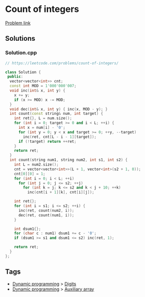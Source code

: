 # Count of integers

[Problem link](https://leetcode.com/problems/count-of-integers/)

## Solutions


### Solution.cpp
```cpp
// https://leetcode.com/problems/count-of-integers/

class Solution {
 public:
  vector<vector<int>> cnt;
  const int MOD = 1'000'000'007;
  void inc(int& x, int y) {
    x += y;
    if (x >= MOD) x -= MOD;
  }
  void dec(int& x, int y) { inc(x, MOD - y); }
  int count(const string& num, int target) {
    int ret{}, L = num.size();
    for (int i = 0; target >= 0 and i < L; ++i) {
      int x = num[i] - '0';
      for (int y = 0; y < x and target >= 0; ++y, --target)
        inc(ret, cnt[L - i - 1][target]);
      if (!target) return ++ret;
    }
    return ret;
  }
  int count(string num1, string num2, int s1, int s2) {
    int L = num2.size();
    cnt = vector<vector<int>>(L + 1, vector<int>(s2 + 1, 0));
    cnt[0][0] = 1;
    for (int i = 0; i < L; ++i)
      for (int j = 0; j <= s2; ++j)
        for (int k = j; k <= s2 and k < j + 10; ++k)
          inc(cnt[i + 1][k], cnt[i][j]);

    int ret{};
    for (int i = s1; i <= s2; ++i) {
      inc(ret, count(num2, i));
      dec(ret, count(num1, i));
    }

    int dsum1{};
    for (char c : num1) dsum1 += c - '0';
    if (dsum1 >= s1 and dsum1 <= s2) inc(ret, 1);

    return ret;
  }
};
```
## Tags

* [Dynamic programming](/Collections/dynamic-programming.md#dynamic-programming) > [Digits](/Collections/dynamic-programming.md#digits)
* [Dynamic programming](/Collections/dynamic-programming.md#dynamic-programming) > [Auxiliary array](/Collections/dynamic-programming.md#auxiliary-array)

